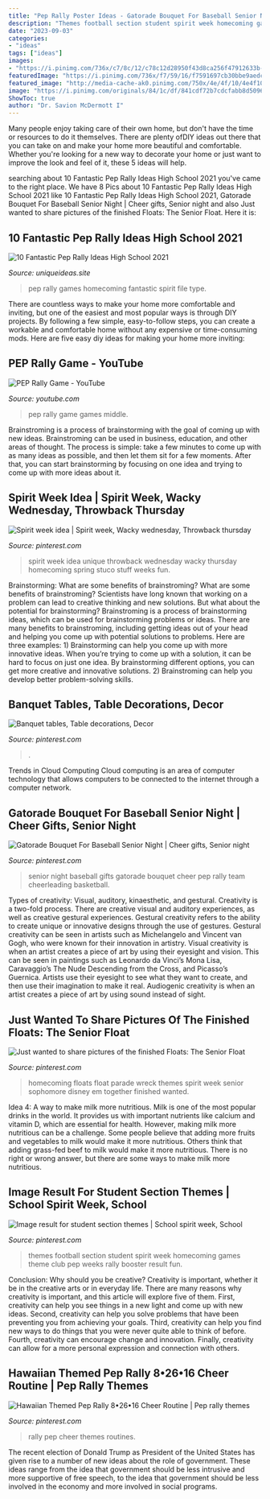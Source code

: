 ```yaml
---
title: "Pep Rally Poster Ideas - Gatorade Bouquet For Baseball Senior Night"
description: "Themes football section student spirit week homecoming games theme club pep weeks rally booster result fun"
date: "2023-09-03"
categories:
- "ideas"
tags: ["ideas"]
images:
- "https://i.pinimg.com/736x/c7/8c/12/c78c12d28950f43d8ca256f47912633b--pep-rally-themes-cheer-routines.jpg"
featuredImage: "https://i.pinimg.com/736x/f7/59/16/f7591697cb30bbe9aedcdba1f22a5e66.jpg"
featured_image: "http://media-cache-ak0.pinimg.com/750x/4e/4f/10/4e4f10c365b4123d9098306f7f846c59.jpg"
image: "https://i.pinimg.com/originals/84/1c/df/841cdf72b7cdcfabb8d509623f7d735e.jpg"
ShowToc: true
author: "Dr. Savion McDermott I"
---
```



Many people enjoy taking care of their own home, but don't have the time or resources to do it themselves. There are plenty ofDIY ideas out there that you can take on and make your home more beautiful and comfortable. Whether you're looking for a new way to decorate your home or just want to improve the look and feel of it, these 5 ideas will help.

	

		
searching about 10 Fantastic Pep Rally Ideas High School 2021 you've came to the right place. We have 8 Pics about 10 Fantastic Pep Rally Ideas High School 2021 like 10 Fantastic Pep Rally Ideas High School 2021, Gatorade Bouquet For Baseball Senior Night | Cheer gifts, Senior night and also Just wanted to share pictures of the finished Floats: The Senior Float. Here it is:
		
    
## 10 Fantastic Pep Rally Ideas High School 2021

<img loading=lazy src="https://www.uniqueideas.site/wp-content/uploads/homecoming-pep-rally-and-spirit-games-youtube.jpg" onerror="this.onerror=null;this.src='https://tse2.mm.bing.net/th?id=OIP.GJWm1XmcWIN4CLHg5GQEGQHaEK&amp;pid=15.1';" alt="10 Fantastic Pep Rally Ideas High School 2021">

_Source: uniqueideas.site_

>pep rally games homecoming fantastic spirit file type. 

	

There are countless ways to make your home more comfortable and inviting, but one of the easiest and most popular ways is through DIY projects. By following a few simple, easy-to-follow steps, you can create a workable and comfortable home without any expensive or time-consuming mods. Here are five easy diy ideas for making your home more inviting: 

    
## PEP Rally Game - YouTube

<img loading=lazy src="https://i.ytimg.com/vi/0Jzper7og2c/maxresdefault.jpg" onerror="this.onerror=null;this.src='https://tse2.mm.bing.net/th?id=OIP.BdcUstUpmufh_d69aw3VLAHaEK&amp;pid=15.1';" alt="PEP Rally Game - YouTube">

_Source: youtube.com_

>pep rally game games middle. 

	

Brainstroming is a process of brainstorming with the goal of coming up with new ideas. Brainstroming can be used in business, education, and other areas of thought. The process is simple: take a few minutes to come up with as many ideas as possible, and then let them sit for a few moments. After that, you can start brainstorming by focusing on one idea and trying to come up with more ideas about it.

    
## Spirit Week Idea | Spirit Week, Wacky Wednesday, Throwback Thursday

<img loading=lazy src="https://i.pinimg.com/originals/61/9a/84/619a8465956bc27677f28a1a2d8fdf11.jpg" onerror="this.onerror=null;this.src='https://tse3.mm.bing.net/th?id=OIP.TFw54qP03I0P-iKNDP-y1QHaLd&amp;pid=15.1';" alt="Spirit week idea | Spirit week, Wacky wednesday, Throwback thursday">

_Source: pinterest.com_

>spirit week idea unique throwback wednesday wacky thursday homecoming spring stuco stuff weeks fun. 

	

Brainstorming: What are some benefits of brainstroming?
What are some benefits of brainstroming? Scientists have long known that working on a problem can lead to creative thinking and new solutions. But what about the potential for brainstorming? Brainstroming is a process of brainstorming ideas, which can be used for brainstorming problems or ideas. There are many benefits to brainstroming, including getting ideas out of your head and helping you come up with potential solutions to problems. Here are three examples: 1) Brainstorming can help you come up with more innovative ideas. When you’re trying to come up with a solution, it can be hard to focus on just one idea. By brainstorming different options, you can get more creative and innovative solutions. 2) Brainstroming can help you develop better problem-solving skills.

    
## Banquet Tables, Table Decorations, Decor

<img loading=lazy src="http://media-cache-ak0.pinimg.com/750x/4e/4f/10/4e4f10c365b4123d9098306f7f846c59.jpg" onerror="this.onerror=null;this.src='https://tse3.mm.bing.net/th?id=OIP.Ilgx8K229XCN_FFBu3B8uwHaJ4&amp;pid=15.1';" alt="Banquet tables, Table decorations, Decor">

_Source: pinterest.com_

>. 

	

Trends in Cloud Computing
Cloud computing is an area of computer technology that allows computers to be connected to the internet through a computer network.

    
## Gatorade Bouquet For Baseball Senior Night | Cheer Gifts, Senior Night

<img loading=lazy src="https://i.pinimg.com/736x/f7/59/16/f7591697cb30bbe9aedcdba1f22a5e66.jpg" onerror="this.onerror=null;this.src='https://tse3.mm.bing.net/th?id=OIP.MkNFVUIXG-o8T_n6IhbeqgHaNK&amp;pid=15.1';" alt="Gatorade Bouquet For Baseball Senior Night | Cheer gifts, Senior night">

_Source: pinterest.com_

>senior night baseball gifts gatorade bouquet cheer pep rally team cheerleading basketball. 

	

Types of creativity: Visual, auditory, kinaesthetic, and gestural.
Creativity is a two-fold process. There are creative visual and auditory experiences, as well as creative gestural experiences. Gestural creativity refers to the ability to create unique or innovative designs through the use of gestures. Gestural creativity can be seen in artists such as Michelangelo and Vincent van Gogh, who were known for their innovation in artistry. Visual creativity is when an artist creates a piece of art by using their eyesight and vision. This can be seen in paintings such as Leonardo da Vinci’s Mona Lisa, Caravaggio’s The Nude Descending from the Cross, and Picasso’s Guernica. Artists use their eyesight to see what they want to create, and then use their imagination to make it real. Audiogenic creativity is when an artist creates a piece of art by using sound instead of sight.

    
## Just Wanted To Share Pictures Of The Finished Floats: The Senior Float

<img loading=lazy src="https://i.pinimg.com/originals/84/1c/df/841cdf72b7cdcfabb8d509623f7d735e.jpg" onerror="this.onerror=null;this.src='https://tse4.mm.bing.net/th?id=OIP.x-2dJHIL49yR7cgraGarTAHaFj&amp;pid=15.1';" alt="Just wanted to share pictures of the finished Floats: The Senior Float">

_Source: pinterest.com_

>homecoming floats float parade wreck themes spirit week senior sophomore disney em together finished wanted. 

	

Idea 4: A way to make milk more nutritious.
Milk is one of the most popular drinks in the world. It provides us with important nutrients like calcium and vitamin D, which are essential for health. However, making milk more nutritious can be a challenge. Some people believe that adding more fruits and vegetables to milk would make it more nutritious. Others think that adding grass-fed beef to milk would make it more nutritious. There is no right or wrong answer, but there are some ways to make milk more nutritious.

    
## Image Result For Student Section Themes | School Spirit Week, School

<img loading=lazy src="https://i.pinimg.com/originals/ab/8a/e2/ab8ae2b7d3a7e4d4e6001a4b79318a90.jpg" onerror="this.onerror=null;this.src='https://tse1.mm.bing.net/th?id=OIP.LQNl6NumMwn5GfaBIR0NpQHaNK&amp;pid=15.1';" alt="Image result for student section themes | School spirit week, School">

_Source: pinterest.com_

>themes football section student spirit week homecoming games theme club pep weeks rally booster result fun. 

	

Conclusion: Why should you be creative?
Creativity is important, whether it be in the creative arts or in everyday life. There are many reasons why creativity is important, and this article will explore five of them. First, creativity can help you see things in a new light and come up with new ideas. Second, creativity can help you solve problems that have been preventing you from achieving your goals. Third, creativity can help you find new ways to do things that you were never quite able to think of before. Fourth, creativity can encourage change and innovation. Finally, creativity can allow for a more personal expression and connection with others.

    
## Hawaiian Themed Pep Rally 8•26•16 Cheer Routine | Pep Rally Themes

<img loading=lazy src="https://i.pinimg.com/736x/c7/8c/12/c78c12d28950f43d8ca256f47912633b--pep-rally-themes-cheer-routines.jpg" onerror="this.onerror=null;this.src='https://tse1.mm.bing.net/th?id=OIP.K2WzK6EgxVoo3FSXerSpFwHaFj&amp;pid=15.1';" alt="Hawaiian Themed Pep Rally 8•26•16 Cheer Routine | Pep rally themes">

_Source: pinterest.com_

>rally pep cheer themes routines. 

	

The recent election of Donald Trump as President of the United States has given rise to a number of new ideas about the role of government. These ideas range from the idea that government should be less intrusive and more supportive of free speech, to the idea that government should be less involved in the economy and more involved in social programs.

